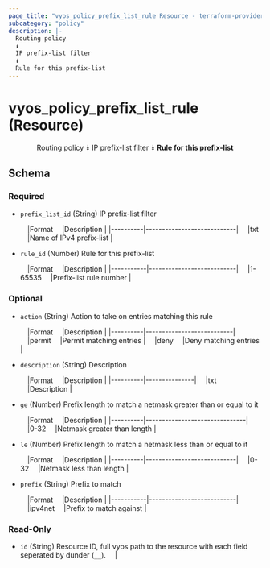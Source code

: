 ```yaml
---
page_title: "vyos_policy_prefix_list_rule Resource - terraform-provider-vyos"
subcategory: "policy"
description: |-
  Routing policy
  ⯯
  IP prefix-list filter
  ⯯
  Rule for this prefix-list
---
```


# vyos_policy_prefix_list_rule (Resource)
<center>

Routing policy
⯯
IP prefix-list filter
⯯
**Rule for this prefix-list**


</center>

## Schema

### Required

- `prefix_list_id` (String) IP prefix-list filter

    &emsp;|Format  &emsp;|Description               |
    |----------|----------------------------|
    &emsp;|txt     &emsp;|Name of IPv4 prefix-list  |
- `rule_id` (Number) Rule for this prefix-list

    &emsp;|Format   &emsp;|Description              |
    |-----------|---------------------------|
    &emsp;|1-65535  &emsp;|Prefix-list rule number  |

### Optional

- `action` (String) Action to take on entries matching this rule

    &emsp;|Format  &emsp;|Description              |
    |----------|---------------------------|
    &emsp;|permit  &emsp;|Permit matching entries  |
    &emsp;|deny    &emsp;|Deny matching entries    |
- `description` (String) Description

    &emsp;|Format  &emsp;|Description  |
    |----------|---------------|
    &emsp;|txt     &emsp;|Description  |
- `ge` (Number) Prefix length to match a netmask greater than or equal to it

    &emsp;|Format  &emsp;|Description                  |
    |----------|-------------------------------|
    &emsp;|0-32    &emsp;|Netmask greater than length  |
- `le` (Number) Prefix length to match a netmask less than or equal to it

    &emsp;|Format  &emsp;|Description               |
    |----------|----------------------------|
    &emsp;|0-32    &emsp;|Netmask less than length  |
- `prefix` (String) Prefix to match

    &emsp;|Format   &emsp;|Description              |
    |-----------|---------------------------|
    &emsp;|ipv4net  &emsp;|Prefix to match against  |

### Read-Only

- `id` (String) Resource ID, full vyos path to the resource with each field seperated by dunder (`__`).  &emsp;|
